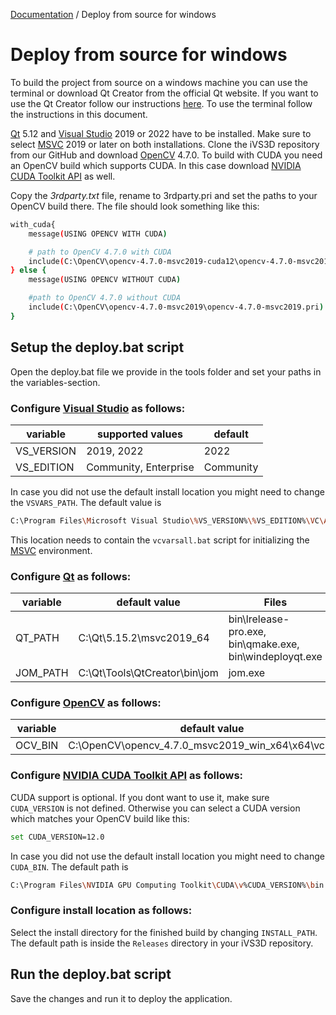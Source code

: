 [Documentation](../README.md) / Deploy from source for windows

# Deploy from source for windows
To build the project from source on a windows machine you can use the terminal or download Qt Creator from the official Qt website. If you want to use the Qt Creator follow our instructions [here](build_qtcreator.md). To use the terminal follow the instructions in this document.

[Qt] 5.12 and [Visual Studio] 2019 or 2022 have to be installed. Make sure to select [MSVC] 2019 or later on both installations. Clone the iVS3D repository from our GitHub and download [OpenCV] 4.7.0. To build with CUDA you need an OpenCV build which supports CUDA. In this case download [NVIDIA CUDA Toolkit API] as well.

Copy the _3rdparty.txt_ file, rename to 3rdparty.pri and set the paths to your OpenCV build there. The file should look something like this:

```sh
with_cuda{
    message(USING OPENCV WITH CUDA)

    # path to OpenCV 4.7.0 with CUDA
    include(C:\OpenCV\opencv-4.7.0-msvc2019-cuda12\opencv-4.7.0-msvc2019-cuda12.pri)
} else {
    message(USING OPENCV WITHOUT CUDA)

    #path to OpenCV 4.7.0 without CUDA
    include(C:\OpenCV\opencv-4.7.0-msvc2019\opencv-4.7.0-msvc2019.pri)
}
```
## Setup the deploy.bat script
Open the deploy.bat file we provide in the tools folder and set your paths in the variables-section.

### Configure [Visual Studio] as follows:
| variable     | supported values          | default   |
|--------------|---------------------------|-----------|
| VS_VERSION   | 2019, 2022                | 2022      |
| VS_EDITION   | Community, Enterprise     | Community |
In case you did not use the default install location you might need to change the `VSVARS_PATH`. The default value is 
```sh
C:\Program Files\Microsoft Visual Studio\%VS_VERSION%\%VS_EDITION%\VC\Auxiliary\Build
```
This location needs to contain the `vcvarsall.bat` script for initializing the [MSVC] environment.

### Configure [Qt] as follows:
| variable     | default value                 | Files                                                    |
|--------------|-------------------------------|----------------------------------------------------------|
| QT_PATH      | C:\Qt\5.15.2\msvc2019_64      | bin\lrelease-pro.exe, bin\qmake.exe, bin\windeployqt.exe |
| JOM_PATH     | C:\Qt\Tools\QtCreator\bin\jom | jom.exe                                                  |

### Configure [OpenCV] as follows:
| variable     | default value                                             | Files                |
|--------------|-----------------------------------------------------------|----------------------|
| OCV_BIN      | C:\OpenCV\opencv_4.7.0_msvc2019_win_x64\x64\vc16\bin      | opencv_world470.dll  |

### Configure [NVIDIA CUDA Toolkit API] as follows:
CUDA support is optional. If you dont want to use it, make sure `CUDA_VERSION` is not defined. Otherwise you can select a CUDA version which matches your OpenCV build like this:
```sh
set CUDA_VERSION=12.0
```
In case you did not use the default install location you might need to change `CUDA_BIN`. The default path is 
```sh
C:\Program Files\NVIDIA GPU Computing Toolkit\CUDA\v%CUDA_VERSION%\bin
```

### Configure install location as follows:
Select the install directory for the finished build by changing `INSTALL_PATH`. The default path is inside the `Releases` directory in your iVS3D repository.

## Run the deploy.bat script
Save the changes and run it to deploy the application.

  [OpenCV]: <https://github.com/opencv>
  [Qt]:     <https://www.qt.io>
  [MSVC]:   <https://www.microsoft.com/de-de/download/details.aspx?id=48159>
  [Visual Studio]: <https://visualstudio.microsoft.com/de>
  [NVIDIA CUDA Toolkit API]:    <https://developer.nvidia.com/cuda-zone>
